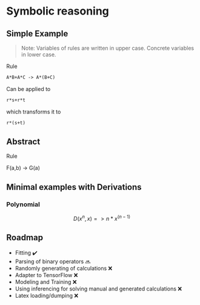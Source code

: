 # Symbolic reasoning

## Simple Example

> Note: Variables of rules are written in upper case. Concrete variables in lower case.

Rule

```latex
A*B+A*C -> A*(B+C)
```

Can be applied to

```latex
r*s+r*t
```

which transforms it to

```latex
r*(s+t)
```

## Abstract

Rule

F(a,b) -> G(a)

## Minimal examples with Derivations

### Polynomial

```math
D(x^n, x) => n*x^(n-1)
```

## Roadmap

* Fitting :heavy_check_mark:
* Parsing of binary operators :soon:
* Randomly generating of calculations :x:
* Adapter to TensorFlow :x:
* Modeling and Training :x:
* Using inferencing for solving manual and generated calculations :x:
* Latex loading/dumping :x: